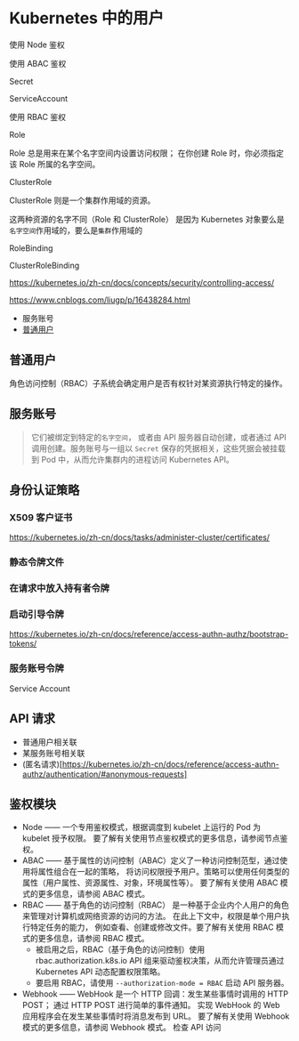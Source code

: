 # Kubernetes 中的用户 

使用 Node 鉴权

使用 ABAC 鉴权

Secret

ServiceAccount


使用 RBAC 鉴权

Role

Role 总是用来在某个名字空间内设置访问权限； 在你创建 Role 时，你必须指定该 Role 所属的名字空间。

ClusterRole

ClusterRole 则是一个集群作用域的资源。

这两种资源的名字不同（Role 和 ClusterRole） 是因为 Kubernetes 对象要么是`名字空间`作用域的，要么是`集群`作用域的

RoleBinding

ClusterRoleBinding


https://kubernetes.io/zh-cn/docs/concepts/security/controlling-access/


https://www.cnblogs.com/liugp/p/16438284.html

- 服务账号
- [普通用户](https://kubernetes.io/zh-cn/docs/reference/access-authn-authz/certificate-signing-requests/#normal-user)

## 普通用户

角色访问控制（RBAC）子系统会确定用户是否有权针对某资源执行特定的操作。


## 服务账号

> 它们被绑定到特定的`名字空间`， 或者由 API 服务器自动创建，或者通过 API 调用创建。服务账号与一组以 `Secret` 保存的凭据相关，这些凭据会被挂载到 Pod 中，从而允许集群内的进程访问 Kubernetes API。

## 身份认证策略

### X509 客户证书

https://kubernetes.io/zh-cn/docs/tasks/administer-cluster/certificates/

### 静态令牌文件

### 在请求中放入持有者令牌

### 启动引导令牌

https://kubernetes.io/zh-cn/docs/reference/access-authn-authz/bootstrap-tokens/

### 服务账号令牌

Service Account




## API 请求

- 普通用户相关联
- 某服务账号相关联
- (匿名请求)[https://kubernetes.io/zh-cn/docs/reference/access-authn-authz/authentication/#anonymous-requests]


## 鉴权模块

- Node —— 一个专用鉴权模式，根据调度到 kubelet 上运行的 Pod 为 kubelet 授予权限。 要了解有关使用节点鉴权模式的更多信息，请参阅节点鉴权。
- ABAC —— 基于属性的访问控制（ABAC）定义了一种访问控制范型，通过使用将属性组合在一起的策略， 将访问权限授予用户。策略可以使用任何类型的属性（用户属性、资源属性、对象，环境属性等）。 要了解有关使用 ABAC 模式的更多信息，请参阅 ABAC 模式。
- RBAC —— 基于角色的访问控制（RBAC） 是一种基于企业内个人用户的角色来管理对计算机或网络资源的访问的方法。 在此上下文中，权限是单个用户执行特定任务的能力， 例如查看、创建或修改文件。要了解有关使用 RBAC 模式的更多信息，请参阅 RBAC 模式。
   - 被启用之后，RBAC（基于角色的访问控制）使用 rbac.authorization.k8s.io API 组来驱动鉴权决策，从而允许管理员通过 Kubernetes API 动态配置权限策略。
   - 要启用 RBAC，请使用 `--authorization-mode = RBAC` 启动 API 服务器。
- Webhook —— WebHook 是一个 HTTP 回调：发生某些事情时调用的 HTTP POST； 通过 HTTP POST 进行简单的事件通知。 实现 WebHook 的 Web 应用程序会在发生某些事情时将消息发布到 URL。 要了解有关使用 Webhook 模式的更多信息，请参阅 Webhook 模式。
检查 API 访问